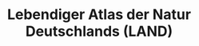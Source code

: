 ---
lang-ref: home
layout: compose
title: Lebendiger Atlas der Natur Deutschlands (LAND)
description: Ein Biodiversitätsportal für Deutschland - zusammengestellt von NFDI4Biodiversity und gehostet von GBIF.
background: /assets/images/inat_observation_144145779.jpeg
imageLicense: |
  *Neotinea ustulata*. Photo by staskanji via [iNaturalist](https://www.inaturalist.org/observations/144145779)
height: 80vh
hasTextShadow: true
cta:
  - text: Entdecke Artenvielfalt
    href: /occurrence/search
    isPrimary: true
  - text: Erfahre mehr
    href: /about
permalink: /

composition:
- type: stats
  data: home.stats
- type: heroImage
- type: split
  data: home.announcement
- type: features
  data: home.cards_datenschaetze
- type: features
  data: home.cards_on_home
- type: pageMarkdown # This block will render the markdown in this file so no data property needed
---